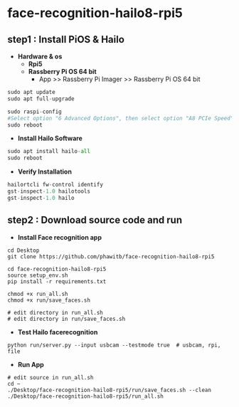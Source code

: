 # face-recognition-hailo8-rpi5
## step1 : Install PiOS & Hailo
- **Hardware & os**
    - **Rpi5**
    - **Rassberry Pi OS 64 bit**
        - App >> Rassberry Pi Imager >> Rassberry Pi OS 64 bit

```python
sudo apt update
sudo apt full-upgrade

sudo raspi-config
#Select option "6 Advanced Options", then select option "A8 PCIe Speed". Choose "Yes" to enable PCIe Gen 3 mode. Click "Finish" to exit.
sudo reboot
```

- **Install Hailo Software**

```python
sudo apt install hailo-all
sudo reboot
```

- **Verify Installation**

```python
hailortcli fw-control identify
gst-inspect-1.0 hailotools
gst-inspect-1.0 hailo
```

## step2 : Download source code and run
- **Install Face recognition app**
```
cd Desktop
git clone https://github.com/phawitb/face-recognition-hailo8-rpi5

cd face-recognition-hailo8-rpi5
source setup_env.sh
pip install -r requirements.txt

chmod +x run_all.sh
chmod +x run/save_faces.sh

# edit directory in run_all.sh
# edit directory in run/save_faces.sh
```
- **Test Hailo facerecognition**
```
python run/server.py --input usbcam --testmode true  # usbcam, rpi, file
```
- **Run App**
```
# edit source in run_all.sh
cd ~
./Desktop/face-recognition-hailo8-rpi5/run/save_faces.sh --clean
./Desktop/face-recognition-hailo8-rpi5/run_all.sh
```



